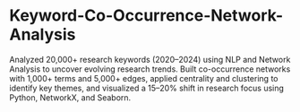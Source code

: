 # Keyword-Co-Occurrence-Network-Analysis
Analyzed 20,000+ research keywords (2020–2024) using NLP and Network Analysis to uncover evolving research trends. Built co-occurrence networks with 1,000+ terms and 5,000+ edges, applied centrality and clustering to identify key themes, and visualized a 15–20% shift in research focus using Python, NetworkX, and Seaborn.
